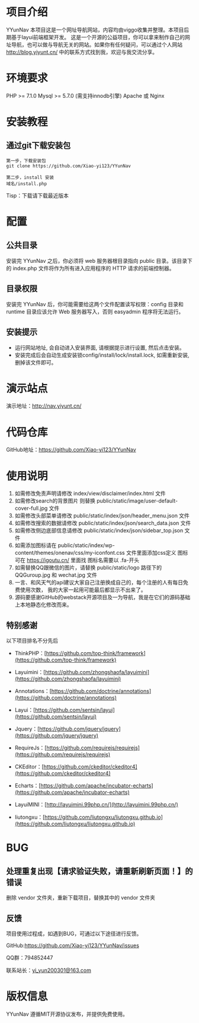 # 项目介绍
YYunNav 本项目这是一个网址导航网站，内容均由viggo收集并整理。本项目后期基于layui前端框架开发。
这是一个开源的公益项目，你可以拿来制作自己的网址导航，也可以做与导航无关的网站。如果你有任何疑问，可以通过个人网站 http://blog.yiyunt.cn/ 中的联系方式找到我，欢迎与我交流分享。

# 环境要求
PHP >= 7.1.0
Mysql >= 5.7.0 (需支持innodb引擎)
Apache 或 Nginx

# 安装教程

## 通过git下载安装包
```gitexclude
第一步，下载安装包
git clone https://github.com/Xiao-yi123/YYunNav

第二步，install 安装
域名/install.php
```
Tisp：下载请下载最近版本

# 配置
## 公共目录
安装完 YYunNav 之后，你必须将 web 服务器根目录指向 public 目录。该目录下的 index.php 文件将作为所有进入应用程序的 HTTP 请求的前端控制器。

## 目录权限
安装完 YYunNav 后，你可能需要给这两个文件配置读写权限：config 目录和 runtime 目录应该允许 Web 服务器写入，否则 easyadmin 程序将无法运行。

## 安装提示
- 运行网站地址, 会自动进入安装界面, 请根据提示进行设置, 然后点击安装。
- 安装完成后会自动生成安装锁config/install/lock/install.lock, 如需重新安装, 删掉该文件即可。

# 演示站点
演示地址：http://nav.yiyunt.cn/

# 代码仓库
GitHub地址：https://github.com/Xiao-yi123/YYunNav

# 使用说明
1. 如需修改免责声明请修改  index/view/disclaimer/index.html 文件
2. 如需修改search的背景图片 则替换 public/static/image/user-default-cover-full.jpg 文件
3. 如需修改头部菜单请修改 public/static/index/json/header_menu.json 文件
4. 如需修改搜索的数据请修改 public/static/index/json/search_data.json 文件
5. 如需修改侧边底部信息请修改 public/static/index/json/sidebar_top.json 文件
6. 如需添加图标请在 public/static/index/wp-content/themes/onenav/css/my-iconfont.css 文件里面添加css定义 图标可在 https://igoutu.cn/ 里面找 图标名需要以 .fa-开头
7. 如需替换QQ跟微信的图片，请替换 public/static/logo 路径下的 QQGuroup.jpg 和 wechat.jpg 文件
8. 一言、和风天气的api建议大家自己注册换成自己的，每个注册的人有每日免费使用次数， 我的大家一起用可能最后都显示不出来了。
9. 源码要感谢GitHub的webstack开源项目及一为导航，我是在它们的源码基础上本地静态化修改而来。

## 特别感谢

以下项目排名不分先后

* ThinkPHP：[https://github.com/top-think/framework](https://github.com/top-think/framework)

* Layuimini：[https://github.com/zhongshaofa/layuimini](https://github.com/zhongshaofa/layuimini)

* Annotations：[https://github.com/doctrine/annotations](https://github.com/doctrine/annotations)

* Layui：[https://github.com/sentsin/layui](https://github.com/sentsin/layui)

* Jquery：[https://github.com/jquery/jquery](https://github.com/jquery/jquery)

* RequireJs：[https://github.com/requirejs/requirejs](https://github.com/requirejs/requirejs)

* CKEditor：[https://github.com/ckeditor/ckeditor4](https://github.com/ckeditor/ckeditor4)

* Echarts：[https://github.com/apache/incubator-echarts](https://github.com/apache/incubator-echarts)
 
* LayuiMINI：[http://layuimini.99php.cn/](http://layuimini.99php.cn/)
 
* liutongxu：[https://github.com/liutongxu/liutongxu.github.io](https://github.com/liutongxu/liutongxu.github.io)

# BUG
## 处理重复出现【请求验证失败，请重新刷新页面！】的错误
删除 vendor 文件夹，重新下载项目，替换其中的 vendor 文件夹

## 反馈
项目使用过程成，如遇到BUG，可通过以下途径进行反馈。

GitHub:https://github.com/Xiao-yi123/YYunNav/issues

QQ群：794852447

联系站长：yi_yun200301@163.com

# 版权信息
YYunNav 遵循MIT开源协议发布，并提供免费使用。



